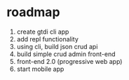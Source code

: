 # roadmap

1. create gtdi cli app
2. add repl functionality
3. using cli, build json crud api
4. build simple crud admin front-end
5. front-end 2.0 (progressive web app)
6. start mobile app
